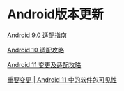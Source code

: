 # Android版本更新

[Android 9.0 适配指南](https://juejin.cn/post/6844903906942648334#heading-5)

[Android 10 适配攻略](https://juejin.cn/post/6844904073024503822#heading-20)

[Android 11 变更及适配攻略](https://juejin.cn/post/6948211914455384072#heading-11)

[重要变更 | Android 11 中的软件包可见性](https://blog.csdn.net/jILRvRTrc/article/details/108231252)